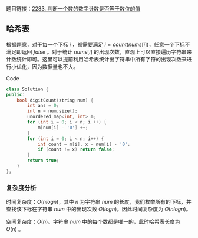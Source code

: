 题目链接：[2283. 判断一个数的数字计数是否等于数位的值](https://leetcode.cn/problems/check-if-number-has-equal-digit-count-and-digit-value/)

## 哈希表

根据题意，对于每一个下标 $i$ ，都需要满足 $i = count(nums[i])$，任意一个下标不满足即返回 $false$ 。对于统计 $nums[i]$ 的出现次数，直观上可以直接遍历字符串来计数统计即可。这里可以提前利用哈希表统计出字符串中所有字符的出现次数来进行小优化，因为数据量也不大。

Code

```c++
class Solution {
public:
    bool digitCount(string num) {
        int ans = 0;
        int n = num.size();
        unordered_map<int, int> m;
        for (int i = 0; i < n; i ++) {
            m[num[i] - '0'] ++;
        }
        for (int i = 0; i < n; i++) {
            int count = m[i], x = num[i] - '0';
            if (count != x) return false;
        }
        return true;
    }
};
```

### 复杂度分析

时间复杂度：$O(nlogn)$，其中 $n$ 为字符串 $num$ 的长度，我们枚举所有的下标，并查找该下标在字符串 $num$ 中的出现次数 $O(logn)$。因此时间复杂度为 $O(nlogn)$。

空间复杂度：$O(n)$。字符串 $num$ 中的每个数都是唯一的，此时哈希表长度为 $O(n)$ 。
